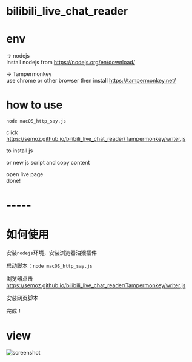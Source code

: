 # bilibili_live_chat_reader

# env
-> nodejs  
Install nodejs from https://nodejs.org/en/download/

-> Tampermonkey  
use chrome or other browser
then install https://tampermonkey.net/

# how to use

```node macOS_http_say.js```

click  https://semoz.github.io/bilibili_live_chat_reader/Tampermonkey/writer.js  

to install js  

or new js script and copy content  

open live page  
done!

# -----
# 如何使用  

安装```nodejs```环境，安装浏览器油猴插件  

启动脚本：```node macOS_http_say.js```  

浏览器点击 https://semoz.github.io/bilibili_live_chat_reader/Tampermonkey/writer.js  

安装网页脚本  

完成！

# view
![screenshot](img/screenshot.png)
